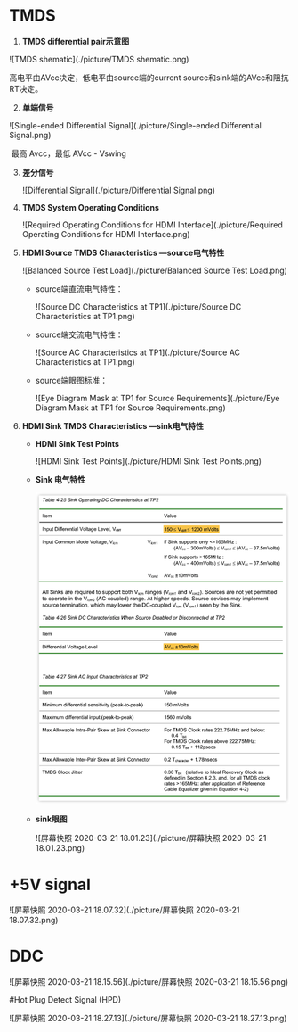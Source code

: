 # TMDS

1. **TMDS differential pair示意图**

![TMDS shematic](./picture/TMDS shematic.png)

高电平由AVcc决定，低电平由source端的current source和sink端的AVcc和阻抗RT决定。

2. **单端信号**

![Single-ended Differential Signal](./picture/Single-ended Differential Signal.png)

​	最高 Avcc，最低 AVcc - Vswing

3. **差分信号**

   ![Differential Signal](./picture/Differential Signal.png)

4. **TMDS System Operating Conditions**

   ![Required Operating Conditions for HDMI Interface](./picture/Required Operating Conditions for HDMI Interface.png)

5. **HDMI Source TMDS Characteristics —source电气特性**

   ![Balanced Source Test Load](./picture/Balanced Source Test Load.png)

   * source端直流电气特性：

     ![Source DC Characteristics at TP1](./picture/Source DC Characteristics at TP1.png)

   * source端交流电气特性：

     ![Source AC Characteristics at TP1](./picture/Source AC Characteristics at TP1.png)

   * source端眼图标准：

     ![Eye Diagram Mask at TP1 for Source Requirements](./picture/Eye Diagram Mask at TP1 for Source Requirements.png)

6. **HDMI Sink TMDS Characteristics —sink电气特性**

   * **HDMI Sink Test Points**

     ![HDMI Sink Test Points](./picture/HDMI Sink Test Points.png)

   * **Sink 电气特性**

     ![iShot2020-03-2117.59.38](./picture/iShot2020-03-2117.59.38.png)

   * **sink眼图**

     ![屏幕快照 2020-03-21 18.01.23](./picture/屏幕快照 2020-03-21 18.01.23.png)



# +5V signal

![屏幕快照 2020-03-21 18.07.32](./picture/屏幕快照 2020-03-21 18.07.32.png)



# DDC

![屏幕快照 2020-03-21 18.15.56](./picture/屏幕快照 2020-03-21 18.15.56.png)



#Hot Plug Detect Signal (HPD)

![屏幕快照 2020-03-21 18.27.13](./picture/屏幕快照 2020-03-21 18.27.13.png)